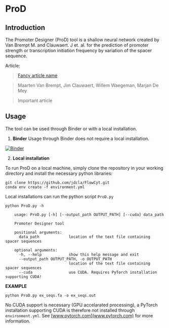 # ProD

## Introduction
The Promoter Designer (ProD) tool is a shallow neural network created by Van Brempt M. and Clauwaert. J et. al. for the prediction of promoter strength or transcription initiation frequency by variation of the spacer sequence. 

Article:

>[Fancy article name]()

>Maarten Van Brempt, Jim Clauwaert, Willem Waegeman, Marjan De Mey

>Important article

## Usage
The tool can be used through Binder or with a local installation.
1. **Binder**
Usage through Binder does not require a local installation.

[![Binder](https://mybinder.org/badge_logo.svg)](https://mybinder.org/v2/gh/jdcla/ProD/master?filepath=ProD_Notebook.ipynb)

2. **Local installation**

To run ProD on a local machine, simply clone the repository in your working directory and install the necessary python libraries:

	git clone https://github.com/jdcla/FlowCyt.git
	conda env create -f environment.yml

Local installations can run the python script `ProD.py`

```
python ProD.py -h

	usage: ProD.py [-h] [--output_path OUTPUT_PATH] [--cuda] data_path

	Promoter Designer tool

	positional arguments:
	  data_path             location of the text file containing spacer sequences

	optional arguments:
	  -h, --help            show this help message and exit
	  --output_path OUTPUT_PATH, -o OUTPUT_PATH     
                            location of the text file containing spacer sequences
	  --cuda                use CUDA. Requires PyTorch installation supporting CUDA!
```

**EXAMPLE**

`
python ProD.py ex_seqs.fa -o ex_seqs.out
`

No CUDA support is necessary (GPU accelarated processing), a PyTorch installation supporting CUDA is therefore not installed through `environment.yml`. See [www.pytorch.com](www.pytorch.com) for more information.





